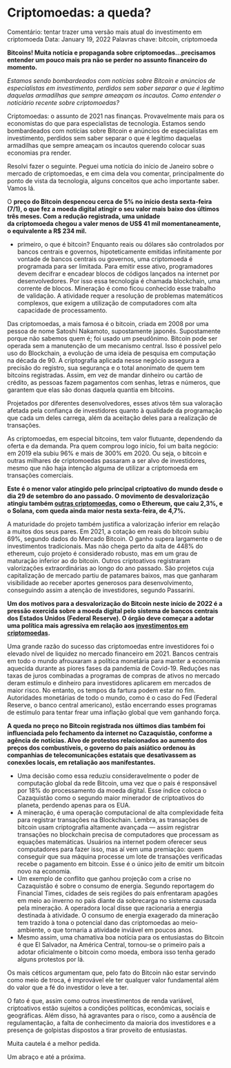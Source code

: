 # Criptomoedas: a queda?

Comentário: tentar trazer uma versão mais atual do investimento em criptomoeda
Data: January 19, 2022
Palavras chave: bitcoin, criptomoeda

**Bitcoins! Muita notícia e propaganda sobre criptomoedas...precisamos entender um pouco mais pra não se perder no assunto financeiro do momento.** 

*Estamos sendo bombardeados com notícias sobre Bitcoin e anúncios de especialistas em investimento, perdidos sem saber separar o que é legítimo daquelas armadilhas que sempre ameaçam os incautos. Como entender o noticiário recente sobre criptomoedas?*

Criptomoedas: o assunto de 2021 nas finanças. Provavelmente mais para os economistas do que para especialistas de tecnologia. Estamos sendo bombardeados com notícias sobre Bitcoin e anúncios de especialistas em investimento, perdidos sem saber separar o que é legítimo daquelas armadilhas que sempre ameaçam os incautos querendo colocar suas economias pra render. 

Resolvi fazer o seguinte. Peguei uma notícia do início de Janeiro sobre o mercado de criptomoedas, e em cima dela vou comentar, principalmente do ponto de vista da tecnologia, alguns conceitos que acho importante saber. Vamos lá.

O **preço do Bitcoin despencou cerca de 5% no início desta sexta-feira (7/1), o que fez a moeda digital atingir o seu valor mais baixo dos últimos três meses. Com a redução registrada, uma unidade da criptomoeda chegou a valer menos de US$ 41 mil momentaneamente, o equivalente a R$ 234 mil.**

- primeiro, o que é bitcoin? Enquanto reais ou dólares são controlados por bancos centrais e governos, hipoteticamente emitidas infinitamente por vontade de bancos centrais ou governos, uma criptomoeda é programada para ser limitada. Para emitir esse ativo, programadores devem decifrar e encadear blocos de códigos lançados na internet por desenvolvedores. Por isso essa tecnologia é chamada blockchain, uma corrente de blocos. Mineração é como ficou conhecido esse trabalho de validação. A atividade requer a resolução de problemas matemáticos complexos, que exigem a utilização de computadores com alta capacidade de processamento.

Das criptomoedas, a mais famosa é o bitcoin, criada em 2008 por uma pessoa de nome Satoshi Nakamoto, supostamente japonês. Supostamente porque não sabemos quem é; foi usado um pseudônimo. Bitcoin pode ser operada sem a manutenção de um mecanismo central. Isso é possível pelo uso do Blockchain, a evolução de uma ideia de pesquisa em computação na década de 90. A criptografia aplicada nesse negócio assegura a precisão do registro, sua segurança e o total anonimato de quem tem bitcoins registradas. Assim, em vez de mandar dinheiro ou cartão de crédito, as pessoas fazem pagamentos com senhas, letras e números, que garantem que elas são donas daquela quantia em bitcoins.

Projetados por diferentes desenvolvedores, esses ativos têm sua valoração afetada pela confiança de investidores quanto à qualidade da programação que cada um deles carrega, além da aceitação deles para a realização de transações.

As criptomoedas, em especial bitcoins, tem valor flutuante, dependendo da oferta e da demanda. Pra quem comprou logo início, foi um baita negócio: em 2019 ela subiu 96% e mais de 300% em 2020. Ou seja, o bitcoin e outras milhares de criptomoedas passaram a ser alvo de investidores, mesmo que não haja intenção alguma de utilizar a criptomoeda em transações comerciais. 

**Este é o menor valor atingido pelo principal criptoativo do mundo desde o dia 29 de setembro do ano passado. O movimento de desvalorização atingiu também [outras criptomoedas](https://www.tecmundo.com.br/mercado/231168-bitcoin-criptomoedas-bombaram-2021.htm), como o Ethereum, que caiu 2,3%, e o Solana, com queda ainda maior nesta sexta-feira, de 4,7%.**

A maturidade do projeto também justifica a valorização inferior em relação a muitos dos seus pares. Em 2021, a cotação em reais do bitcoin subiu 69%, segundo dados do Mercado Bitcoin. O ganho supera largamente o de investimentos tradicionais. Mas não chega perto da alta de 448% do ethereum, cujo projeto é considerado robusto, mas em um grau de maturação inferior ao do bitcoin. Outros criptoativos registraram valorizações extraordinárias ao longo do ano passado. São projetos cuja capitalização de mercado partiu de patamares baixos, mas que ganharam visibilidade ao receber aportes generosos para desenvolvimento, conseguindo assim a atenção de investidores, segundo Passarini.

**Um dos motivos para a desvalorização do Bitcoin neste início de 2022 é a pressão exercida sobre a moeda digital pelo sistema de bancos centrais dos Estados Unidos (Federal Reserve). O órgão deve começar a adotar uma política mais agressiva em relação aos [investimentos em criptomoedas](https://www.tecmundo.com.br/produto/225446-investir-criptomoedas-cursos-aprender-pratica.htm).**

Uma grande razão do sucesso das criptomoedas entre investidores foi o elevado nível de liquidez no mercado financeiro em 2021. Bancos centrais em todo o mundo afrouxaram a política monetária para manter a economia aquecida durante as piores fases da pandemia de Covid-19. Reduções nas taxas de juros combinadas a programas de compras de ativos no mercado deram estímulo e dinheiro para investidores aplicarem em mercados de maior risco. No entanto, os tempos da fartura podem estar no fim. Autoridades monetárias de todo o mundo, como é o caso do Fed (Federal Reserve, o banco central americano), estão encerrando esses programas de estímulo para tentar frear uma inflação global que vem ganhando força.

**A queda no preço no Bitcoin registrada nos últimos dias também foi influenciada pelo fechamento da internet no Cazaquistão, conforme a agência de notícias. Alvo de protestos relacionados ao aumento dos preços dos combustíveis, o governo do país asiático ordenou às companhias de telecomunicações estatais que desativassem as conexões locais, em retaliação aos manifestantes.** 

- Uma decisão como essa reduziu consideravelmente o poder de computação global da rede Bitcoin, uma vez que o país é responsável por 18% do processamento da moeda digital. Esse índice coloca o Cazaquistão como o segundo maior minerador de criptoativos do planeta, perdendo apenas para os EUA.
- A mineração, é uma operação computacional de alta complexidade feita para registrar transações na Blockchain. Lembra, as transações de bitcoin usam criptografia altamente avançada — assim registrar transações no blockchain precisa de computadores que processam as equações matemáticas. Usuários na internet podem oferecer seus computadores para fazer isso, mas aí vem uma premiação: quem conseguir que sua máquina processe um lote de transações verificadas recebe o pagamento em bitcoin. Esse é o único jeito de emitir um bitcoin novo na economia.
- Um exemplo de conflito que ganhou projeção com a crise no Cazaquistão é sobre o consumo de energia. Segundo reportagem do Financial Times, cidades de seis regiões do país enfrentaram apagões em meio ao inverno no país diante da sobrecarga no sistema causada pela mineração. A operadora local disse que racionaria a energia destinada à atividade. O consumo de energia exagerado da mineração tem trazido à tona o potencial dano das criptomoedas ao meio-ambiente, o que tornaria a atividade inviável em poucos anos.
- Mesmo assim, uma chamativa boa notícia para os entusiastas do Bitcoin é que El Salvador, na América Central, tornou-se o primeiro país a adotar oficialmente o bitcoin como moeda, embora isso tenha gerado alguns protestos por lá.

Os mais céticos argumentam que, pelo fato do Bitcoin não estar servindo como meio de troca, é improvável ele ter qualquer valor fundamental além do valor que a fé do investidor o leve a ter. 

O fato é que, assim como outros investimentos de renda variável, criptoativos estão sujeitos a condições políticas, econômicas, sociais e geográficas. Além disso, há agravantes para o risco, como a ausência de regulamentação, a falta de conhecimento da maioria dos investidores e a presença de golpistas dispostos a tirar proveito de entusiastas.

Muita cautela é a melhor pedida.

Um abraço e até a próxima.